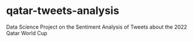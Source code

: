 # qatar-tweets-analysis
Data Science Project on the Sentiment Analysis of Tweets about the 2022 Qatar World Cup
